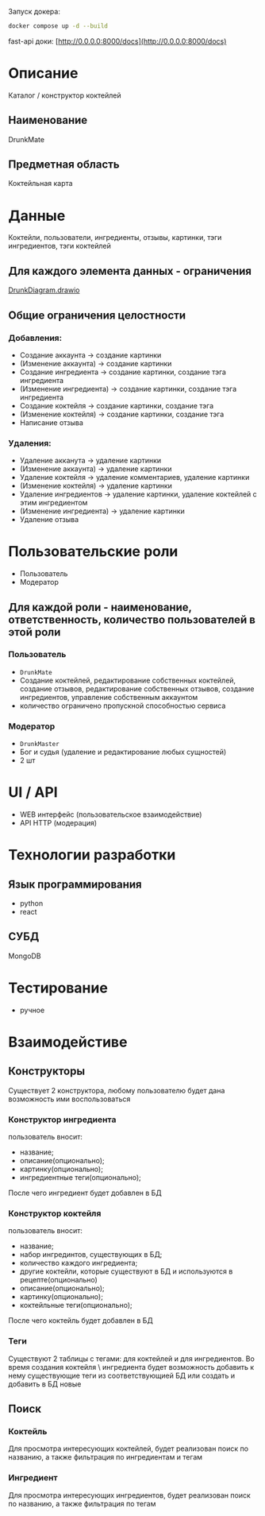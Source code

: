 Запуск докера:
```sh
docker compose up -d --build
```
fast-api доки: [http://0.0.0.0:8000/docs](http://0.0.0.0:8000/docs)

# Описание 

Каталог / конструктор коктейлей

## Наименование

DrunkMate

## Предметная область

Коктейльная карта

# Данные

Коктейли, пользователи, ингредиенты, отзывы, картинки, тэги ингредиентов, тэги коктейлей

## Для каждого элемента данных - ограничения

[DrunkDiagram.drawio](https://github.com/Rudovich1/DrunkMate/blob/main/DrunkDiagram.drawio)

## Общие ограничения целостности

### Добавления:

- Создание аккаунта -> создание картинки
- (Изменение аккаунта) -> создание картинки
- Создание ингредиента -> создание картинки, создание тэга ингредиента
- (Изменение ингредиента) -> создание картинки, создание тэга ингредиента
- Создание коктейля -> создание картинки, создание тэга
- (Изменение коктейля) -> создание картинки, создание тэга
- Написание отзыва 

### Удаления:

- Удаление акканута -> удаление картинки
- (Изменение аккаунта) -> удаление картинки
- Удаление коктейля -> удаление комментариев, удаление картинки
- (Изменение коктейля) -> удаление картинки
- Удаление ингредиентов -> удаление картинки, удаление коктейлей с этим ингредиентом 
- (Изменение ингредиента) -> удаление картинки
- Удаление отзыва

# Пользовательские роли

- Пользователь
- Модератор

## Для каждой роли - наименование, ответственность, количество пользователей в этой роли

### Пользователь

- `DrunkMate`
- Создание коктейлей, редактирование собственных коктейлей, создание отзывов, редактирование собственных отзывов, создание ингредиентов, управление собственным аккаунтом
- количество ограничено пропускной способностью сервиса

### Модератор

- `DrunkMaster`
- Бог и судья (удаление и редактирование любых сущностей)
- 2 шт

# UI / API 

- WEB интерфейс (пользовательское взаимодействие)
- API HTTP (модерация)

# Технологии разработки
## Язык программирования

- python
- react

## СУБД

MongoDB

# Тестирование

- ручное

# Взаимодейстиве

## Конструкторы

Существует 2 конструктора, любому пользователю будет дана возможность ими воспользоваться

### Конструктор ингредиента

пользователь вносит:
 - название; 
 - описание(опционально); 
 - картинку(опционально); 
 - ингредиентные теги(опционально);
 
 После чего ингредиент будет добавлен в БД
  
### Конструктор коктейля

пользователь вносит:
- название;
- набор ингрединтов, существующих в БД;
- количество каждого ингредиента;
- другие коктейли, которые существуют в БД и используются в рецепте(опционально)
- описание(опционально);
- картинку(опционально);
- коктейльные теги(опционально);

После чего коктейль будет добавлен в БД

### Теги

Существуют 2 таблицы с тегами: для коктейлей и для ингредиентов.
Во время создания коктейля \ ингредиента будет возможность добавить к нему существующие теги из соответствующией БД или создать и добавить в БД новые

## Поиск

### Коктейль

Для просмотра интересующих коктейлей, будет реализован поиск по названию, а также фильтрация по ингредиентам и тегам

### Ингредиент

Для просмотра интересующих ингредиентов, будет реализован поиск по названию, а также фильтрация по тегам 
